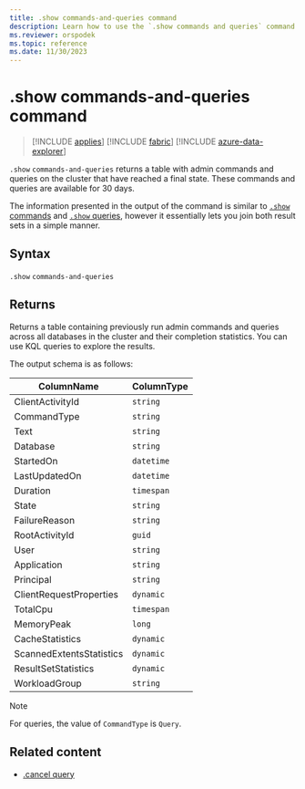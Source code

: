 ```yaml
---
title: .show commands-and-queries command
description: Learn how to use the `.show commands and queries` command to view a table with admin commands and queries that have reached a final state.
ms.reviewer: orspodek
ms.topic: reference
ms.date: 11/30/2023
---
```

# .show commands-and-queries command

> [!INCLUDE [applies](../includes/applies-to-version/applies.md)] [!INCLUDE [fabric](../includes/applies-to-version/fabric.md)] [!INCLUDE [azure-data-explorer](../includes/applies-to-version/azure-data-explorer.md)]

`.show` `commands-and-queries` returns a table with admin commands and queries on the cluster that have reached a final state. These commands and queries are available for 30 days.

The information presented in the output of the command is similar to [`.show` commands](show-commands.md)
and [`.show` queries](show-queries-command.md), however it essentially lets you join both result sets in a simple manner.

## Syntax

`.show` `commands-and-queries`

## Returns

Returns a table containing previously run admin commands and queries across all databases in the cluster and their completion statistics. You can use KQL queries to explore the results.

The output schema is as follows:

| ColumnName               | ColumnType |
|--------------------------|------------|
| ClientActivityId         | `string` |
| CommandType              | `string` |
| Text                     | `string` |
| Database                 | `string` |
| StartedOn                | `datetime` |
| LastUpdatedOn            | `datetime` |
| Duration                 | `timespan` |
| State                    | `string` |
| FailureReason            | `string` |
| RootActivityId           | `guid` |
| User                     | `string` |
| Application              | `string` |
| Principal                | `string` |
| ClientRequestProperties  | `dynamic` |
| TotalCpu                 | `timespan` |
| MemoryPeak               | `long` |
| CacheStatistics          | `dynamic` |
| ScannedExtentsStatistics | `dynamic` |
| ResultSetStatistics      | `dynamic` |
| WorkloadGroup            | `string` |

> [!NOTE]
> For queries, the value of `CommandType` is `Query`.

## Related content

* [.cancel query](cancel-query-command.md)
